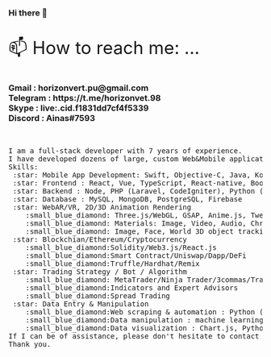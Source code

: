 ### Hi there 👋

<!--
**horizonvert/horizonvert** is a ✨ _special_ ✨ repository because its `README.md` (this file) appears on your GitHub profile.

Here are some ideas to get you started:

- 🔭 I’m currently working on ...
- 🌱 I’m currently learning ...
- 👯 I’m looking to collaborate on ...
- 🤔 I’m looking for help with ...
- 💬 Ask me about ...
- 📫 How to reach me: ...
- 😄 Pronouns: ...
- ⚡ Fun fact: ...
-->
<p style="font-size: 35px"> 📫 How to reach me: ...</p>
<h3>
Gmail : horizonvert.pu@gmail.com <br>
Telegram : https://t.me/horizonvet.98 <br>
Skype : live:.cid.f1831dd7cf4f5339 <br>
Discord : Ainas#7593</h3> <br>
<pre>
I am a full-stack developer with 7 years of experience.
I have developed dozens of large, custom Web&Mobile applications focusing on a wide-range of industries including government agencies, start-ups, eCommerce, medical, education, real estate solutions and worker safety.
Skills:
 :star: Mobile App Development: Swift, Objective-C, Java, Kotlin, SwiftUI
 :star: Frontend : React, Vue, TypeScript, React-native, Bootstrap, JQuery, Flutter
 :star: Backend : Node, PHP (Laravel, CodeIgniter), Python (Django)
 :star: Database : MySQL, MongoDB, PostgreSQL, Firebase
 :star: WebAR/VR, 2D/3D Animation Rendering
	:small_blue_diamond: Three.js/WebGL, GSAP, Anime.js, Tween.js, WebAR/XR/VR, Pindar, A-Frame, TensorFlow.js
	:small_blue_diamond: Materials: Image, Video, Audio, Chroma, GLTF, CSS 3D Object, etc.
	:small_blue_diamond: Image, Face, World 3D object tracking
 :star: Blockchian/Ethereum/Cryptocurrency
	:small_blue_diamond:Solidity/Web3.js/React.js
	:small_blue_diamond:Smart Contract/Uniswap/Dapp/DeFi
	:small_blue_diamond:Truffle/Hardhat/Remix
 :star: Trading Strategy / Bot / Algorithm
	:small_blue_diamond: MetaTrader/Ninja Trader/3commas/Trading view
	:small_blue_diamond:Indicators and Expert Advisors
	:small_blue_diamond:Spread Trading
 :star: Data Entry & Manipulation
	:small_blue_diamond:Web scraping & automation : Python (Beautiful soup, Scrapy), PHP (Guzzle, cURL), Node (Puppeteer), Nightware
	:small_blue_diamond:Data manipulation : machine learning, deep learning
	:small_blue_diamond:Data visualization : Chart.js, Python Pandas
If I can be of assistance, please don't hesitate to contact me.
Thank you.
</pre>
